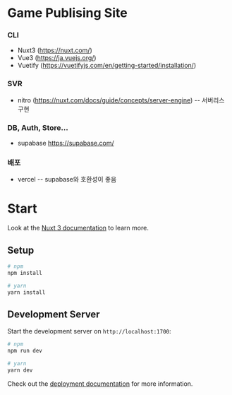 # Game Publising Site

### CLI 
- Nuxt3 (https://nuxt.com/)
- Vue3 (https://ja.vuejs.org/)
- Vuetify (https://vuetifyjs.com/en/getting-started/installation/)

### SVR 
- nitro (https://nuxt.com/docs/guide/concepts/server-engine)
-- 서버리스 구현

### DB, Auth, Store...
- supabase  https://supabase.com/

### 배포
- vercel
-- supabase와 호환성이 좋음





# Start
Look at the [Nuxt 3 documentation](https://nuxt.com/docs/getting-started/introduction) to learn more.

## Setup
```bash
# npm
npm install

# yarn
yarn install
```

## Development Server
Start the development server on `http://localhost:1700`:

```bash
# npm
npm run dev

# yarn
yarn dev
```


Check out the [deployment documentation](https://nuxt.com/docs/getting-started/deployment) for more information.
